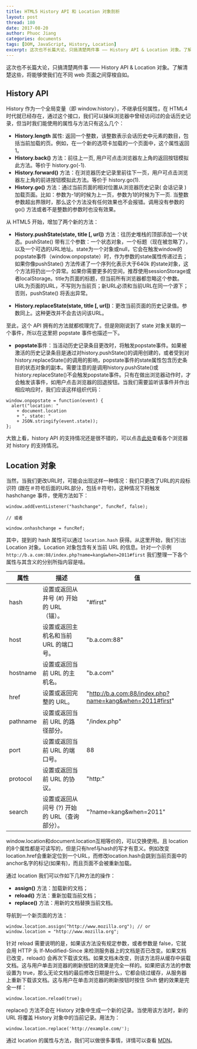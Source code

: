 ```yaml
---
title: HTML5 History API 和 Location 对象剖析
layout: post
thread: 180
date: 2017-08-20
author: Phuoc Jiang
categories: documents
tags: [DOM, JavaScript, History, Location]
excerpt: 这次也不长篇大论，只搞清楚两件事 —— History API & Location 对象。了解清楚这些，将能够使我们在不同 web 页面之间穿梭自如。
---
```


这次也不长篇大论，只搞清楚两件事 —— History API & Location 对象。了解清楚这些，将能够使我们在不同 web 页面之间穿梭自如。

## History API

History 作为一个全局变量（即 window.history），不继承任何属性，在 HTML4 时代就已经存在，通过这个接口，我们可以操纵浏览器中曾经访问过的会话历史记录，但当时我们能使用的属性与方法只有这么几个：

* **History.length** 属性: 返回一个整数，该整数表示会话历史中元素的数目，包括当前加载的页。例如，在一个新的选项卡加载的一个页面中，这个属性返回1。
* **History.back()** 方法：前往上一页, 用户可点击浏览器左上角的返回按钮模拟此方法。等价于 history.go(-1).
* **History.forward()** 方法：在浏览器历史记录里前往下一页，用户可点击浏览器左上角的前进按钮模拟此方法。等价于 history.go(1).
* **History.go()** 方法：通过当前页面的相对位置从浏览器历史记录( 会话记录 )加载页面。比如：参数为-1的时候为上一页，参数为1的时候为下一页. 当整数参数超出界限时，那么这个方法没有任何效果也不会报错。调用没有参数的 go() 方法或者不是整数的参数时也没有效果。

从 HTML5 开始，增加了两个新的方法：

* **History.pushState(state, title [, url])** 方法：往历史堆栈的顶部添加一个状态。pushState() 带有三个参数：一个状态对象，一个标题（现在被忽略了），以及一个可选的URL地址。state为一个对象或null，它会在触发window的popstate事件（window.onpopstate）时，作为参数的state属性传递过去；如果你像pushState() 方法传递了一个序列化表示大于640k 的state对象，这个方法将扔出一个异常。如果你需要更多的空间，推荐使用sessionStorage或者localStorage。title为页面的标题，但当前所有浏览器都忽略这个参数。URL为页面的URL，不写则为当前页；新URL必须和当前URL在同一个源下；否则，pushState() 将丢出异常。

* **History.replaceState(state, title [, url])**：更改当前页面的历史记录值。参数同上。这种更改并不会去访问该URL。

至此，这个 API 拥有的方法就都梳理完了。但是刚刚说到了 state 对象关联的一个事件，所以在这里把 popstate 事件也描述一下。

* **popstate**事件：当活动历史记录条目更改时，将触发popstate事件。如果被激活的历史记录条目是通过对history.pushState()的调用创建的，或者受到对history.replaceState()的调用的影响，popstate事件的state属性包含历史条目的状态对象的副本。需要注意的是调用history.pushState()或history.replaceState()不会触发popstate事件。只有在做出浏览器动作时，才会触发该事件，如用户点击浏览器的回退按钮。当我们需要监听该事件并作出相应响应时，我们应该这样组织代码：

```
window.onpopstate = function(event) {
  alert("location: " 
    + document.location 
    + ", state: " 
    + JSON.stringify(event.state));
};
```

大致上看，history API 的支持情况还是很不错的，可以点击[此处](http://caniuse.com/#feat=history)查看各个浏览器对 history 的支持情况。

## Location 对象

当然，当我们更改URL时，可能会出现这样一种情况：我们只更改了URL的片段标识符 (跟在＃符号后面的URL部分，包括＃符号)，这种情况下将触发 hashchange 事件，使用方法如下：

```
window.addEventListener("hashchange", funcRef, false);

// 或者

window.onhashchange = funcRef;
```

其中，提到的 hash 属性可以通过 `location.hash` 获得。从这里开始，我们引出 Location 对象。Location 对象包含有关当前 URL 的信息。针对一个示例 `http://b.a.com:88/index.php?name=kang&when=2011#first` 我们整理一下各个属性与其含义的分别所指内容是啥。

|属性    |	描述|   值|
|---| ----- | -------- |
|hash    |	设置或返回从井号 (#) 开始的 URL（锚）。|"#first"|
|host   |	设置或返回主机名和当前 URL 的端口号。|"b.a.com:88"|
|hostname   |	设置或返回当前 URL 的主机名。|"b.a.com"|
|href   |	设置或返回完整的 URL。|"http://b.a.com:88/index.php?name=kang&when=2011#first"|
|pathname   |	设置或返回当前 URL 的路径部分。|"/index.php"|
|port   |	设置或返回当前 URL 的端口号。|88|
|protocol   |	设置或返回当前 URL 的协议。|"http:"|
|search |	设置或返回从问号 (?) 开始的 URL（查询部分）。|"?name=kang&when=2011"|

window.location和document.location互相等价的，可以交换使用。且 location 的8个属性都是可读写的，但是只有href与hash的写才有意义。例如改变location.href会重新定位到一个URL，而修改location.hash会跳到当前页面中的anchor名字的标记(如果有)，而且页面不会被重新加载。

通过 location 我们可以作如下几种方法的操作：

* **assign()** 方法：加载新的文档；
* **reload()** 方法：重新加载当前文档；
* **replace()** 方法：用新的文档替换当前文档。

导航到一个新页面的方法：

```
window.location.assign("http://www.mozilla.org"); // or
window.location = "http://www.mozilla.org";
```

针对 reload 需要说明的是，如果该方法没有规定参数，或者参数是 false，它就会用 HTTP 头 If-Modified-Since 来检测服务器上的文档是否已改变。如果文档已改变，reload() 会再次下载该文档。如果文档未改变，则该方法将从缓存中装载文档。这与用户单击浏览器的刷新按钮的效果是完全一样的。如果把该方法的参数设置为 true，那么无论文档的最后修改日期是什么，它都会绕过缓存，从服务器上重新下载该文档。这与用户在单击浏览器的刷新按钮时按住 Shift 健的效果是完全一样：

```
window.location.reload(true);
```

replace() 方法不会在 History 对象中生成一个新的记录。当使用该方法时，新的 URL 将覆盖 History 对象中的当前记录。用法为：

```
window.location.replace('http://example.com/'); 
```

通过 location 的属性与方法，我们可以做很多事情，详情可以查看 [MDN](https://developer.mozilla.org/zh-CN/docs/Web/API/Window/location)。
